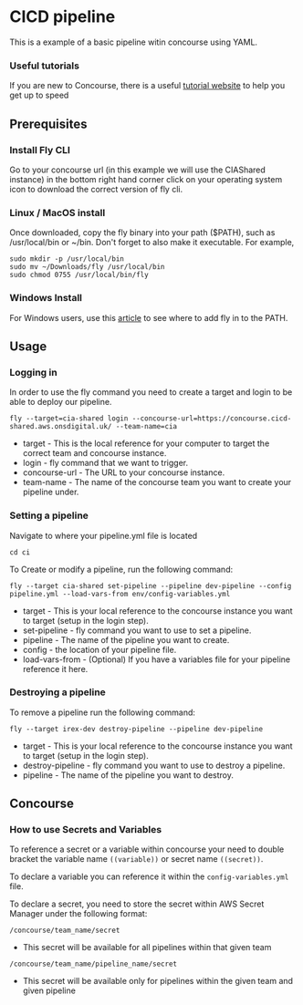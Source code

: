 # CICD pipeline

This is a example of a basic pipeline witin concourse using YAML. 

### Useful tutorials

If you are new to Concourse, there is a useful [tutorial website](https://concoursetutorial.com) to help you get up to speed

## Prerequisites

### Install Fly CLI

Go to your concourse url (in this example we will use the CIAShared instance) in the bottom right hand corner click on your operating system icon to download the correct version of fly cli.

### Linux / MacOS install
Once downloaded, copy the fly binary into your path ($PATH), such as /usr/local/bin or ~/bin. Don't forget to also make it executable. For example,
```
sudo mkdir -p /usr/local/bin
sudo mv ~/Downloads/fly /usr/local/bin
sudo chmod 0755 /usr/local/bin/fly
```

### Windows Install

For Windows users, use this [article](https://stackoverflow.com/questions/23400030/windows-7-add-path) to see where to add fly in to the PATH.

## Usage

### Logging in

In order to use the fly command you need to create a target and login to be able to deploy our pipeline. 
```
fly --target=cia-shared login --concourse-url=https://concourse.cicd-shared.aws.onsdigital.uk/ --team-name=cia
```
- target - This is the local reference for your computer to target the correct team and concourse instance.
- login - fly command that we want to trigger.
- concourse-url - The URL to your concourse instance.
- team-name - The name of the concourse team you want to create your pipeline under.

### Setting a pipeline

Navigate to where your pipeline.yml file is located

` cd ci `

To Create or modify a pipeline, run the following command:

```
fly --target cia-shared set-pipeline --pipeline dev-pipeline --config pipeline.yml --load-vars-from env/config-variables.yml
```

- target - This is your local reference to the concourse instance you want to target (setup in the login step).
- set-pipeline - fly command you want to use to set a pipeline.
- pipeline - The name of the pipeline you want to create.
- config - the location of your pipeline file.
- load-vars-from - (Optional) If you have a variables file for your pipeline reference it here.

### Destroying a pipeline

To remove a pipeline run the following command:

```
fly --target irex-dev destroy-pipeline --pipeline dev-pipeline
```

- target - This is your local reference to the concourse instance you want to target (setup in the login step).
- destroy-pipeline - fly command you want to use to destroy a pipeline.
- pipeline - The name of the pipeline you want to destroy. 


## Concourse 

### How to use Secrets and Variables

To reference a secret or a variable within concourse your need to double bracket the variable name `((variable))` or secret name `((secret))`.

To declare a variable you can reference it within the `config-variables.yml` file. 

To declare a secret, you need to store the secret within AWS Secret Manager under the following format: 

```
/concourse/team_name/secret
```
- This secret will be available for all pipelines within that given team

```
/concourse/team_name/pipeline_name/secret
```
- This secret will be available only for pipelines within the given team and given pipeline
